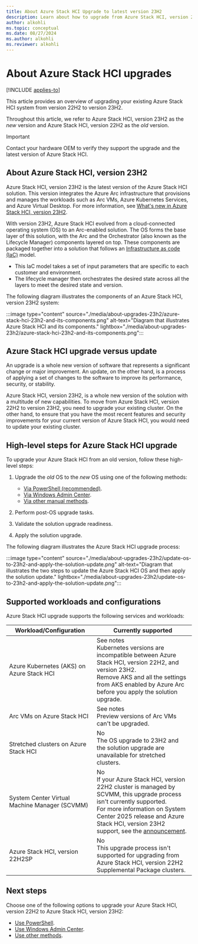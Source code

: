 ```yaml
---
title: About Azure Stack HCI Upgrade to latest version 23H2
description: Learn about how to upgrade from Azure Stack HCI, version 22H2 to latest Azure Stack HCI, version 23H2.
author: alkohli
ms.topic: conceptual
ms.date: 08/27/2024
ms.author: alkohli
ms.reviewer: alkohli
---
```


# About Azure Stack HCI upgrades

[!INCLUDE [applies-to](../../includes/hci-applies-to-23h2-22h2.md)]

This article provides an overview of upgrading your existing Azure Stack HCI system from version 22H2 to version 23H2.

Throughout this article, we refer to Azure Stack HCI, version 23H2 as the *new* version and Azure Stack HCI, version 22H2 as the *old* version.

> [!IMPORTANT]
> Contact your hardware OEM to verify they support the upgrade and the latest version of Azure Stack HCI. 

## About Azure Stack HCI, version 23H2

Azure Stack HCI, version 23H2 is the latest version of the Azure Stack HCI solution. This version integrates the Azure Arc infrastructure that provisions and manages the workloads such as Arc VMs, Azure Kubernetes Services, and Azure Virtual Desktop. For more information, see [What's new in Azure Stack HCI, version 23H2](../whats-new.md#features-and-improvements-in-2311).

With version 23H2, Azure Stack HCI evolved from a cloud-connected operating system (OS) to an Arc-enabled solution. The OS forms the base layer of this solution, with the Arc and the Orchestrator (also known as the Lifecycle Manager) components layered on top. These components are packaged together into a solution that follows an [Infrastructure as code (IaC)](/devops/deliver/what-is-infrastructure-as-code) model.

- This IaC model takes a set of input parameters that are specific to each customer and environment.
- The lifecycle manager then orchestrates the desired state across all the layers to meet the desired state and version.

The following diagram illustrates the components of an Azure Stack HCI, version 23H2 system:

:::image type="content" source="./media/about-upgrades-23h2/azure-stack-hci-23h2-and-its-components.png" alt-text="Diagram that illustrates Azure Stack HCI and its components." lightbox="./media/about-upgrades-23h2/azure-stack-hci-23h2-and-its-components.png":::

## Azure Stack HCI upgrade versus update

An upgrade is a whole new version of software that represents a significant change or major improvement. An update, on the other hand, is a process of applying a set of changes to the software to improve its performance, security, or stability.

Azure Stack HCI, version 23H2, is a whole new version of the solution with a multitude of new capabilities. To move from Azure Stack HCI, version 22H2 to version 23H2, you need to upgrade your existing cluster. On the other hand, to ensure that you have the most recent features and security improvements for your current version of Azure Stack HCI, you would need to update your existing cluster.

## High-level steps for Azure Stack HCI upgrade

To upgrade your Azure Stack HCI from an old version, follow these high-level steps:

1. Upgrade the *old* OS to the *new* OS using one of the following methods:
    - [Via PowerShell (recommended)](./upgrade-22h2-to-23h2-powershell.md).
    - [Via Windows Admin Center](./upgrade-22h2-to-23h2-windows-admin-center.md).
    - [Via other manual methods](./upgrade-22h2-to-23h2-other-methods.md).

1. Perform post-OS upgrade tasks.

1. Validate the solution upgrade readiness.

1. Apply the solution upgrade.

The following diagram illustrates the Azure Stack HCI upgrade process:

:::image type="content" source="./media/about-upgrades-23h2/update-os-to-23h2-and-apply-the-solution-update.png" alt-text="Diagram that illustrates the two steps to update the Azure Stack HCI OS and then apply the solution update." lightbox="./media/about-upgrades-23h2/update-os-to-23h2-and-apply-the-solution-update.png":::

## Supported workloads and configurations

Azure Stack HCI upgrade supports the following services and workloads:


|Workload/Configuration  |Currently supported  |
|---------|---------|
| Azure Kubernetes (AKS) on Azure Stack HCI     | See notes <br> Kubernetes versions are incompatible between Azure Stack HCI, version 22H2, and version 23H2. <br> Remove AKS and all the settings from AKS enabled by Azure Arc before you apply the solution upgrade.        |
| Arc VMs on Azure Stack HCI     | See notes <br> Preview versions of Arc VMs can't be upgraded.        |
| Stretched clusters on Azure Stack HCI     | No <br> The OS upgrade to 23H2 and the solution upgrade are unavailable for stretched clusters.      |
| System Center Virtual Machine Manager (SCVMM)    | No <br> If your Azure Stack HCI, version 22H2 cluster is managed by SCVMM, this upgrade process isn't currently supported. <br> For more information on System Center 2025 release and Azure Stack HCI, version 23H2 support, see the [announcement](https://techcommunity.microsoft.com/t5/system-center-blog/announcement-system-center-2025-is-here/ba-p/4138510).         |
| Azure Stack HCI, version 22H2SP    | No <br> This upgrade process isn't supported for upgrading from Azure Stack HCI, version 22H2 Supplemental Package clusters.        |


## Next steps

Choose one of the following options to upgrade your Azure Stack HCI, version 22H2 to Azure Stack HCI, version 23H2:
- [Use PowerShell](./upgrade-22h2-to-23h2-powershell.md).
- [Use Windows Admin Center](./upgrade-22h2-to-23h2-windows-admin-center.md).
- [Use other methods](./upgrade-22h2-to-23h2-other-methods.md).
